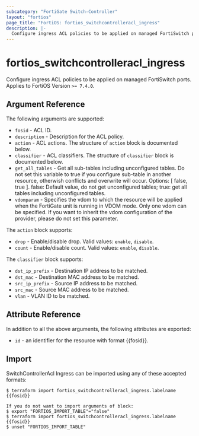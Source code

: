 ```yaml
---
subcategory: "FortiGate Switch-Controller"
layout: "fortios"
page_title: "FortiOS: fortios_switchcontrolleracl_ingress"
description: |-
  Configure ingress ACL policies to be applied on managed FortiSwitch ports.
---
```


# fortios_switchcontrolleracl_ingress
Configure ingress ACL policies to be applied on managed FortiSwitch ports. Applies to FortiOS Version `>= 7.4.0`.

## Argument Reference

The following arguments are supported:

* `fosid` - ACL ID.
* `description` - Description for the ACL policy.
* `action` - ACL actions. The structure of `action` block is documented below.
* `classifier` - ACL classifiers. The structure of `classifier` block is documented below.
* `get_all_tables` - Get all sub-tables including unconfigured tables. Do not set this variable to true if you configure sub-table in another resource, otherwish conflicts and overwrite will occur. Options: [ false, true ]. false: Default value, do not get unconfigured tables; true: get all tables including unconfigured tables. 
* `vdomparam` - Specifies the vdom to which the resource will be applied when the FortiGate unit is running in VDOM mode. Only one vdom can be specified. If you want to inherit the vdom configuration of the provider, please do not set this parameter.

The `action` block supports:

* `drop` - Enable/disable drop. Valid values: `enable`, `disable`.
* `count` - Enable/disable count. Valid values: `enable`, `disable`.

The `classifier` block supports:

* `dst_ip_prefix` - Destination IP address to be matched.
* `dst_mac` - Destination MAC address to be matched.
* `src_ip_prefix` - Source IP address to be matched.
* `src_mac` - Source MAC address to be matched.
* `vlan` - VLAN ID to be matched.


## Attribute Reference

In addition to all the above arguments, the following attributes are exported:
* `id` - an identifier for the resource with format {{fosid}}.

## Import

SwitchControllerAcl Ingress can be imported using any of these accepted formats:
```
$ terraform import fortios_switchcontrolleracl_ingress.labelname {{fosid}}

If you do not want to import arguments of block:
$ export "FORTIOS_IMPORT_TABLE"="false"
$ terraform import fortios_switchcontrolleracl_ingress.labelname {{fosid}}
$ unset "FORTIOS_IMPORT_TABLE"
```
